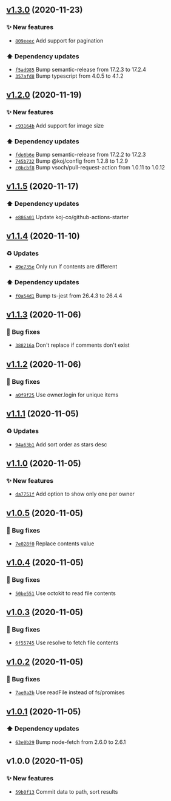 ## [v1.3.0](https://github.com/koj-co/readme-repos-list/compare/v1.2.0...v1.3.0) (2020-11-23)

### ✨ New features

- [`809eeec`](https://github.com/koj-co/readme-repos-list/commit/809eeec)  Add support for pagination

### ⬆️ Dependency updates

- [`f5ad985`](https://github.com/koj-co/readme-repos-list/commit/f5ad985)  Bump semantic-release from 17.2.3 to 17.2.4
- [`357afd8`](https://github.com/koj-co/readme-repos-list/commit/357afd8)  Bump typescript from 4.0.5 to 4.1.2

## [v1.2.0](https://github.com/koj-co/readme-repos-list/compare/v1.1.5...v1.2.0) (2020-11-19)

### ✨ New features

- [`c93164b`](https://github.com/koj-co/readme-repos-list/commit/c93164b)  Add support for image size

### ⬆️ Dependency updates

- [`fde6b6e`](https://github.com/koj-co/readme-repos-list/commit/fde6b6e)  Bump semantic-release from 17.2.2 to 17.2.3
- [`745b732`](https://github.com/koj-co/readme-repos-list/commit/745b732)  Bump @koj/config from 1.2.8 to 1.2.9
- [`c0bcbf8`](https://github.com/koj-co/readme-repos-list/commit/c0bcbf8)  Bump vsoch/pull-request-action from 1.0.11 to 1.0.12

## [v1.1.5](https://github.com/koj-co/readme-repos-list/compare/v1.1.4...v1.1.5) (2020-11-17)

### ⬆️ Dependency updates

- [`e886a01`](https://github.com/koj-co/readme-repos-list/commit/e886a01)  Update koj-co/github-actions-starter

## [v1.1.4](https://github.com/koj-co/readme-repos-list/compare/v1.1.3...v1.1.4) (2020-11-10)

### ♻️ Updates

- [`49e735e`](https://github.com/koj-co/readme-repos-list/commit/49e735e)  Only run if contents are different

### ⬆️ Dependency updates

- [`f0a54d1`](https://github.com/koj-co/readme-repos-list/commit/f0a54d1)  Bump ts-jest from 26.4.3 to 26.4.4

## [v1.1.3](https://github.com/koj-co/readme-repos-list/compare/v1.1.2...v1.1.3) (2020-11-06)

### 🐛 Bug fixes

- [`388216a`](https://github.com/koj-co/readme-repos-list/commit/388216a)  Don&#x27;t replace if comments don&#x27;t exist

## [v1.1.2](https://github.com/koj-co/readme-repos-list/compare/v1.1.1...v1.1.2) (2020-11-06)

### 🐛 Bug fixes

- [`a0f9f25`](https://github.com/koj-co/readme-repos-list/commit/a0f9f25)  Use owner.login for unique items

## [v1.1.1](https://github.com/koj-co/readme-repos-list/compare/v1.1.0...v1.1.1) (2020-11-05)

### ♻️ Updates

- [`94a63b1`](https://github.com/koj-co/readme-repos-list/commit/94a63b1)  Add sort order as stars desc

## [v1.1.0](https://github.com/koj-co/readme-repos-list/compare/v1.0.5...v1.1.0) (2020-11-05)

### ✨ New features

- [`da7751f`](https://github.com/koj-co/readme-repos-list/commit/da7751f)  Add option to show only one per owner

## [v1.0.5](https://github.com/koj-co/readme-repos-list/compare/v1.0.4...v1.0.5) (2020-11-05)

### 🐛 Bug fixes

- [`7e028f0`](https://github.com/koj-co/readme-repos-list/commit/7e028f0)  Replace contents value

## [v1.0.4](https://github.com/koj-co/readme-repos-list/compare/v1.0.3...v1.0.4) (2020-11-05)

### 🐛 Bug fixes

- [`50be551`](https://github.com/koj-co/readme-repos-list/commit/50be551)  Use octokit to read file contents

## [v1.0.3](https://github.com/koj-co/readme-repos-list/compare/v1.0.2...v1.0.3) (2020-11-05)

### 🐛 Bug fixes

- [`6f55745`](https://github.com/koj-co/readme-repos-list/commit/6f55745)  Use resolve to fetch file contents

## [v1.0.2](https://github.com/koj-co/readme-repos-list/compare/v1.0.1...v1.0.2) (2020-11-05)

### 🐛 Bug fixes

- [`7ae0a2b`](https://github.com/koj-co/readme-repos-list/commit/7ae0a2b)  Use readFile instead of fs/promises

## [v1.0.1](https://github.com/koj-co/readme-repos-list/compare/v1.0.0...v1.0.1) (2020-11-05)

### ⬆️ Dependency updates

- [`63e0b29`](https://github.com/koj-co/readme-repos-list/commit/63e0b29)  Bump node-fetch from 2.6.0 to 2.6.1

## v1.0.0 (2020-11-05)

### ✨ New features

- [`59b0f13`](https://github.com/koj-co/readme-repos-list/commit/59b0f13)  Commit data to path, sort results
